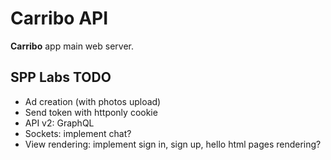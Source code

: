 # Carribo API
**Carribo** app main web server.

## SPP Labs TODO
- Ad creation (with photos upload)
- Send token with httponly cookie
- API v2: GraphQL
- Sockets: implement chat?
- View rendering: implement sign in, sign up, hello html pages rendering?

